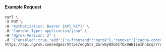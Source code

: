 <!-- Code generated for API Clients. DO NOT EDIT. -->

#### Example Request

```bash
curl \
-X PUT \
-H "Authorization: Bearer {API_KEY}" \
-H "Content-Type: application/json" \
-H "Ngrok-Version: 2" \
-d '{"enabled":true,"add":{"x-frontend":"ngrok"},"remove":["cache-control"]}' \
https://api.ngrok.com/edges/https/edghts_2arwbyQXd5CTbx9WEIieIhnScqr/routes/edghtsrt_2arwbx0z6OR5CdYA1SUytEKvNDo/request_headers
```
